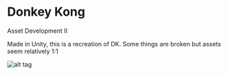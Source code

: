 # Donkey Kong
Asset Development II

Made in Unity, this is a recreation of DK. Some things are broken but assets seem relatively 1:1


![alt tag](https://cloud.githubusercontent.com/assets/9141395/11920446/ec07847a-a73d-11e5-90ab-b779e58d6f48.png)
